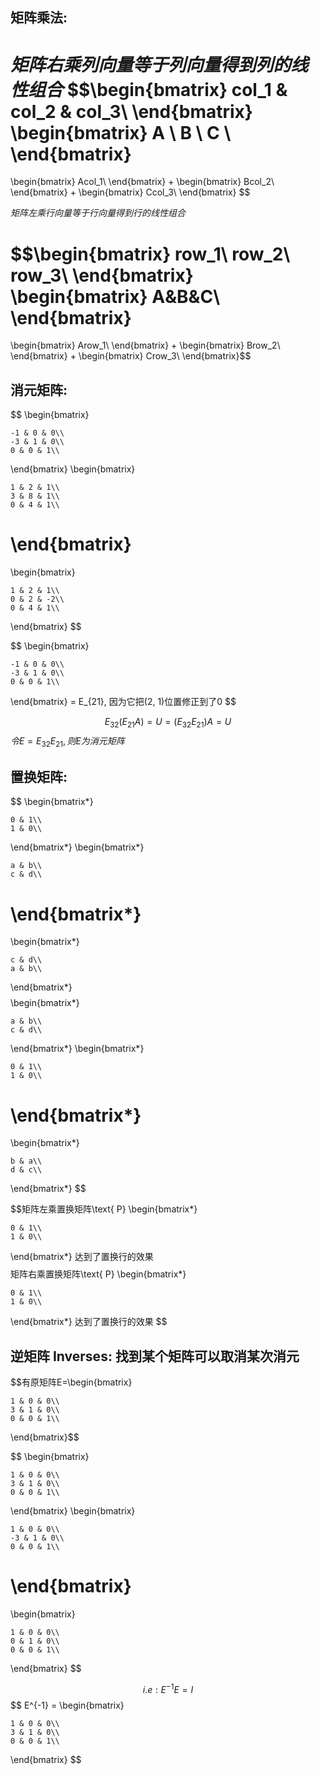 ## 矩阵乘法:

$矩阵右乘列向量等于列向量得到列的线性组合$
$$\begin{bmatrix}
col_1 & col_2 & col_3\\
\end{bmatrix}
\begin{bmatrix}
A \\
B \\
C \\
\end{bmatrix} 
=  
\begin{bmatrix}
Acol_1\\
\end{bmatrix}
+
\begin{bmatrix}
Bcol_2\\
\end{bmatrix}
+
\begin{bmatrix}
Ccol_3\\
\end{bmatrix}
$$

$矩阵左乘行向量等于行向量得到行的线性组合$

$$\begin{bmatrix}
row_1\\
row_2\\
row_3\\
\end{bmatrix}
\begin{bmatrix}
A&B&C\\
\end{bmatrix}
= 

\begin{bmatrix}
Arow_1\\
\end{bmatrix}
+
\begin{bmatrix}
Brow_2\\
\end{bmatrix}
+
\begin{bmatrix}
Crow_3\\
\end{bmatrix}$$

## 消元矩阵:

$$
\begin{bmatrix}

    -1 & 0 & 0\\
    -3 & 1 & 0\\
    0 & 0 & 1\\

\end{bmatrix}
\begin{bmatrix}

    1 & 2 & 1\\
    3 & 8 & 1\\
    0 & 4 & 1\\

\end{bmatrix}
= 
\begin{bmatrix}

    1 & 2 & 1\\
    0 & 2 & -2\\
    0 & 4 & 1\\

\end{bmatrix}
$$

$$
\begin{bmatrix}

    -1 & 0 & 0\\
    -3 & 1 & 0\\
    0 & 0 & 1\\

\end{bmatrix} = E_{21}, 因为它把(2, 1)位置修正到了0
$$

$$E_{32}(E_{21}A) = U = (E_{32}E_{21})A = U$$
$令E = E_{32}E_{21}, 则E为消元矩阵$

## 置换矩阵:

$$
\begin{bmatrix*}

    0 & 1\\
    1 & 0\\

\end{bmatrix*}
\begin{bmatrix*}

    a & b\\
    c & d\\

\end{bmatrix*}
=
\begin{bmatrix*}

    c & d\\
    a & b\\

\end{bmatrix*}
$$
$$
\begin{bmatrix*}

    a & b\\
    c & d\\

\end{bmatrix*}
\begin{bmatrix*}

    0 & 1\\
    1 & 0\\

\end{bmatrix*}
=
\begin{bmatrix*}

    b & a\\
    d & c\\

\end{bmatrix*}
$$

$$矩阵左乘置换矩阵\text{ P}
\begin{bmatrix*}

    0 & 1\\
    1 & 0\\

\end{bmatrix*}
达到了置换行的效果
$$
$$
矩阵右乘置换矩阵\text{ P}
\begin{bmatrix*}

    0 & 1\\
    1 & 0\\

\end{bmatrix*}
达到了置换行的效果
$$

## 逆矩阵 Inverses: 找到某个矩阵可以取消某次消元

$$有原矩阵E=\begin{bmatrix}

    1 & 0 & 0\\
    3 & 1 & 0\\
    0 & 0 & 1\\

\end{bmatrix}$$

$$
\begin{bmatrix}

    1 & 0 & 0\\
    3 & 1 & 0\\
    0 & 0 & 1\\

\end{bmatrix}
\begin{bmatrix}

    1 & 0 & 0\\
    -3 & 1 & 0\\
    0 & 0 & 1\\

\end{bmatrix}
=
\begin{bmatrix}

    1 & 0 & 0\\
    0 & 1 & 0\\
    0 & 0 & 1\\

\end{bmatrix}
$$

$$i.e: E^{-1}E = I$$
$$
E^{-1} = \begin{bmatrix}

    1 & 0 & 0\\
    3 & 1 & 0\\
    0 & 0 & 1\\

\end{bmatrix}
$$
